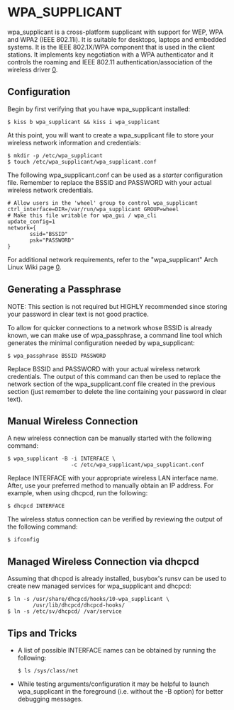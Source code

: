 WPA_SUPPLICANT
==============

wpa_supplicant is a cross-platform supplicant with support for WEP, WPA and WPA2
(IEEE 802.11i). It is suitable for desktops, laptops and embedded systems. It is 
the IEEE 802.1X/WPA component that is used in the client stations. It implements
key negotiation with a WPA authenticator and it controls the roaming and IEEE 
802.11 authentication/association of the wireless driver [0]. 

Configuration
-------------

Begin by first verifying that you have wpa_supplicant installed:

    $ kiss b wpa_supplicant && kiss i wpa_supplicant                                                                  

At this point, you will want to create a wpa_supplicant file to store your 
wireless network information and credentials:

    $ mkdir -p /etc/wpa_supplicant
    $ touch /etc/wpa_supplicant/wpa_supplicant.conf

The following wpa_supplicant.conf can be used as a *starter* configuration
file. Remember to replace the BSSID and PASSWORD with your actual wireless
network credentials.

    # Allow users in the 'wheel' group to control wpa_supplicant
    ctrl_interface=DIR=/var/run/wpa_supplicant GROUP=wheel
    # Make this file writable for wpa_gui / wpa_cli 
    update_config=1
    network={
           ssid="BSSID"
           psk="PASSWORD"
    }

For additional network requirements, refer to the "wpa_supplicant" Arch Linux 
Wiki page [0].

Generating a Passphrase
-----------------------

NOTE: This section is not required but HIGHLY recommended since storing your
      password in clear text is not good practice. 

To allow for quicker connections to a network whose BSSID is already known, we
can make use of wpa_passphrase, a command line tool which generates the minimal
configuration needed by wpa_supplicant: 

    $ wpa_passphrase BSSID PASSWORD

Replace BSSID and PASSWORD with your actual wireless network credentials. The 
output of this command can then be used to replace the network section of the 
wpa_supplicant.conf file created in the previous section (just remember to 
delete the line containing your password in clear text).

Manual Wireless Connection
--------------------------

A new wireless connection can be manually started with the following command:

    $ wpa_supplicant -B -i INTERFACE \
                        -c /etc/wpa_supplicant/wpa_supplicant.conf

Replace INTERFACE with your appropriate wireless LAN interface name. After, 
use your preferred method to manually obtain an IP address. For example, when 
using dhcpcd, run the following:

    $ dhcpcd INTERFACE

The wireless status connection can be verified by reviewing the output of the
following command:

    $ ifconfig

Managed Wireless Connection via dhcpcd
--------------------------------------

Assuming that dhcpcd is already installed, busybox's runsv can be used to create 
new managed services for wpa_supplicant and dhcpcd:

    $ ln -s /usr/share/dhcpcd/hooks/10-wpa_supplicant \
            /usr/lib/dhcpcd/dhcpcd-hooks/
    $ ln -s /etc/sv/dhcpcd/ /var/service

Tips and Tricks
---------------

*   A list of possible INTERFACE names can be obtained by running the following:

        $ ls /sys/class/net

*   While testing arguments/configuration it may be helpful to launch 
    wpa_supplicant in the foreground (i.e. without the -B option) for better 
    debugging messages.

[0]: https://wiki.archlinux.org/index.php/wpa_supplicant

